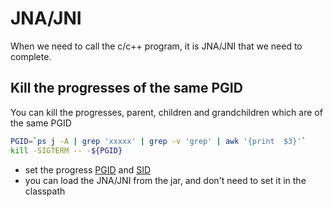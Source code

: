 # JNA/JNI
When we need to call the c/c++ program, it is JNA/JNI that we need to complete.


## Kill the progresses of the same PGID
You can kill the progresses, parent, children and grandchildren which are of the same PGID

```sh
PGID=`ps j -A | grep 'xxxxx' | grep -v 'grep' | awk '{print  $3}'`
kill -SIGTERM -- -${PGID}
```
* set the progress [PGID](https://man7.org/linux/man-pages/man2/setpgid.2.html) and [SID](https://man7.org/linux/man-pages/man2/setsid.2.html)
* you can load the JNA/JNI from the jar, and don't need to set it in the classpath
